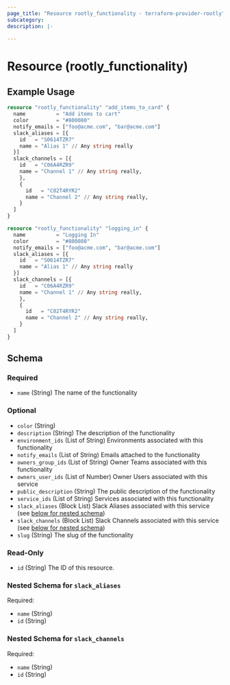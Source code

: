 ```yaml
---
page_title: "Resource rootly_functionality - terraform-provider-rootly"
subcategory:
description: |-
    
---
```


# Resource (rootly_functionality)



## Example Usage

```terraform
resource "rootly_functionality" "add_items_to_card" {
  name          = "Add items to cart"
  color         = "#800080"
  notify_emails = ["foo@acme.com", "bar@acme.com"]
  slack_aliases = [{
    id   = "S0614TZR7"
    name = "Alias 1" // Any string really
  }]
  slack_channels = [{
    id   = "C06A4RZR9"
    name = "Channel 1" // Any string really,
    },
    {
      id   = "C02T4RYR2"
      name = "Channel 2" // Any string really,
    }
  ]
}

resource "rootly_functionality" "logging_in" {
  name          = "Logging In"
  color         = "#800080"
  notify_emails = ["foo@acme.com", "bar@acme.com"]
  slack_aliases = [{
    id   = "S0614TZR7"
    name = "Alias 1" // Any string really
  }]
  slack_channels = [{
    id   = "C06A4RZR9"
    name = "Channel 1" // Any string really,
    },
    {
      id   = "C02T4RYR2"
      name = "Channel 2" // Any string really,
    }
  ]
}
```

<!-- schema generated by tfplugindocs -->
## Schema

### Required

- `name` (String) The name of the functionality

### Optional

- `color` (String)
- `description` (String) The description of the functionality
- `environment_ids` (List of String) Environments associated with this functionality
- `notify_emails` (List of String) Emails attached to the functionality
- `owners_group_ids` (List of String) Owner Teams associated with this functionality
- `owners_user_ids` (List of Number) Owner Users associated with this service
- `public_description` (String) The public description of the functionality
- `service_ids` (List of String) Services associated with this functionality
- `slack_aliases` (Block List) Slack Aliases associated with this service (see [below for nested schema](#nestedblock--slack_aliases))
- `slack_channels` (Block List) Slack Channels associated with this service (see [below for nested schema](#nestedblock--slack_channels))
- `slug` (String) The slug of the functionality

### Read-Only

- `id` (String) The ID of this resource.

<a id="nestedblock--slack_aliases"></a>
### Nested Schema for `slack_aliases`

Required:

- `name` (String)
- `id` (String)


<a id="nestedblock--slack_channels"></a>
### Nested Schema for `slack_channels`

Required:

- `name` (String)
- `id` (String)
